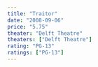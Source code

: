 ```yaml
---
title: "Traitor"
date: "2008-09-06"
price: "5.75"
theater: "Delft Theatre"
theaters: ["Delft Theatre"]
rating: "PG-13"
ratings: ["PG-13"]
---
```

